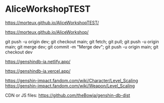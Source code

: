 # AliceWorkshopTEST

https://morteux.github.io/AliceWorkshopTEST/

https://morteux.github.io/AliceWorkshop/

git push -u origin dev; git checkout main; git fetch; git pull; git push -u origin main; git merge dev; git commit -m "Merge dev"; git push -u origin main; git checkout dev

https://genshindb-ia.netlify.app/

https://genshindb-ia.vercel.app/

https://genshin-impact.fandom.com/wiki/Character/Level_Scaling https://genshin-impact.fandom.com/wiki/Weapon/Level_Scaling

CDN or JS files: https://github.com/theBowja/genshin-db-dist
